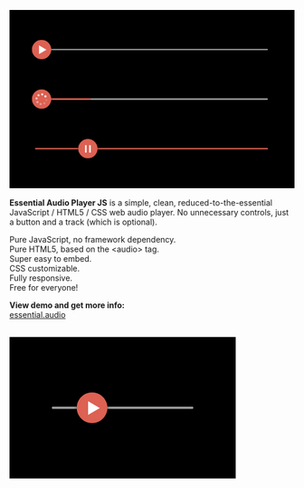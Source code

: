 <a href="https://essential.audio" target="_blank"><img src="https://github.com/Freeedle/Essential-Audio-Player/blob/main/screenshots/Essential_Audio_Player_Screenshot_3.jpg" alt="Essential Audio Player JS is a simple, clean, reduced-to-the-essential JavaScript / HTML5 / CSS web audio player."></a>

<strong>Essential Audio Player JS</strong> is a simple, clean, reduced-to-the-essential JavaScript / HTML5 / CSS web audio player. No unnecessary controls, just a button and a track (which is optional).

Pure JavaScript, no framework dependency.<br />
Pure HTML5, based on the &lt;audio&gt; tag.<br />
Super easy to embed.<br />
CSS customizable.<br />
Fully responsive.<br />
Free for everyone!<br />

<strong>View demo and get more info:</strong><br />
<a href="https://essential.audio/" target="_blank">essential.audio</a>

<br />
<a href="https://essential.audio" target="_blank"><img src="https://github.com/Freeedle/Essential-Audio-Player/blob/main/screenshots/Essential_Audio_Player_Screenshot_1_small.jpg" alt="Essential Audio Player JS is a simple, clean, reduced-to-the-essential JavaScript / HTML5 / CSS web audio player."></a>
